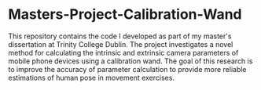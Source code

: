 # Masters-Project-Calibration-Wand
This repository contains the code I developed as part of my master's dissertation at Trinity College Dublin. The project investigates a novel method for calculating the intrinsic and extrinsic camera parameters of mobile phone devices using a calibration wand. The goal of this research is to improve the accuracy of parameter calculation to provide more reliable estimations of human pose in movement exercises. 
